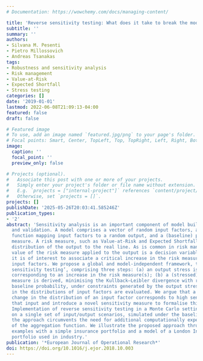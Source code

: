 ```yaml
---
# Documentation: https://wowchemy.com/docs/managing-content/

title: 'Reverse sensitivity testing: What does it take to break the model?'
subtitle: ''
summary: ''
authors:
- Silvana M. Pesenti
- Pietro Millossovich
- Andreas Tsanakas
tags:
- Robustness and sensitivity analysis
- Risk management
- Value-at-Risk
- Expected Shortfall
- Stress testing
categories: []
date: '2019-01-01'
lastmod: 2022-06-08T21:09:13-04:00
featured: false
draft: false

# Featured image
# To use, add an image named `featured.jpg/png` to your page's folder.
# Focal points: Smart, Center, TopLeft, Top, TopRight, Left, Right, BottomLeft, Bottom, BottomRight.
image:
  caption: ''
  focal_point: ''
  preview_only: false

# Projects (optional).
#   Associate this post with one or more of your projects.
#   Simply enter your project's folder or file name without extension.
#   E.g. `projects = ["internal-project"]` references `content/project/deep-learning/index.md`.
#   Otherwise, set `projects = []`.
projects: []
publishDate: '2025-05-26T20:03:41.585246Z'
publication_types:
- '2'
abstract: 'Sensitivity analysis is an important component of model building, interpretation
  and validation. A model comprises a vector of random input factors, an aggregation
  function mapping input factors to a random output, and a (baseline) probability
  measure. A risk measure, such as Value-at-Risk and Expected Shortfall, maps the
  distribution of the output to the real line. As is common in risk management, the
  value of the risk measure applied to the output is a decision variable. Therefore,
  it is of interest to associate a critical increase in the risk measure to specific
  input factors. We propose a global and model-independent framework, termed ‘reverse
  sensitivity testing’, comprising three steps: (a) an output stress is specified,
  corresponding to an increase in the risk measure(s); (b) a (stressed) probability
  measure is derived, minimising the Kullback–Leibler divergence with respect to the
  baseline probability, under constraints generated by the output stress; (c) changes
  in the distributions of input factors are evaluated. We argue that a substantial
  change in the distribution of an input factor corresponds to high sensitivity to
  that input and introduce a novel sensitivity measure to formalise this insight.
  Implementation of reverse sensitivity testing in a Monte Carlo setting can be performed
  on a single set of input/output scenarios, simulated under the baseline model. Thus
  the approach circumvents the need for additional computationally expensive evaluations
  of the aggregation function. We illustrate the proposed approach through numerical
  examples with a simple insurance portfolio and a model of a London Insurance Market
  portfolio used in industry.'
publication: '*European Journal of Operational Research*'
doi: https://doi.org/10.1016/j.ejor.2018.10.003
---
```

